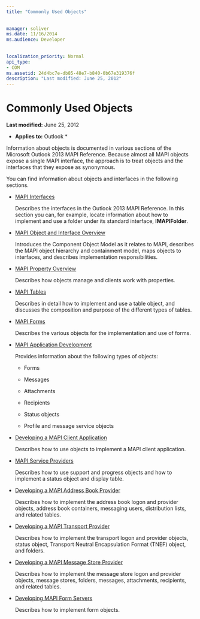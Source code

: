 ```yaml
---
title: "Commonly Used Objects"
 
 
manager: soliver
ms.date: 11/16/2014
ms.audience: Developer
 
 
localization_priority: Normal
api_type:
- COM
ms.assetid: 24d4bc7e-db85-48e7-b840-0b67e319376f
description: "Last modified: June 25, 2012"
---
```


# Commonly Used Objects

 **Last modified:** June 25, 2012 
  
 * **Applies to:** Outlook * 
  
Information about objects is documented in various sections of the Microsoft Outlook 2013 MAPI Reference. Because almost all MAPI objects expose a single MAPI interface, the approach is to treat objects and the interfaces that they expose as synonymous.
  
You can find information about objects and interfaces in the following sections.
  
- [MAPI Interfaces](mapi-interfaces.md)
    
    Describes the interfaces in the Outlook 2013 MAPI Reference. In this section you can, for example, locate information about how to implement and use a folder under its standard interface, **IMAPIFolder**.
    
- [MAPI Object and Interface Overview](mapi-object-and-interface-overview.md)
    
    Introduces the Component Object Model as it relates to MAPI, describes the MAPI object hierarchy and containment model, maps objects to interfaces, and describes implementation responsibilities.
    
- [MAPI Property Overview](mapi-property-overview.md)
    
    Describes how objects manage and clients work with properties.
    
- [MAPI Tables](mapi-tables.md)
    
    Describes in detail how to implement and use a table object, and discusses the composition and purpose of the different types of tables.
    
- [MAPI Forms](mapi-forms.md)
    
    Describes the various objects for the implementation and use of forms.
    
- [MAPI Application Development](mapi-application-development.md)
    
    Provides information about the following types of objects:
    
  - Forms
    
  - Messages
    
  - Attachments
    
  - Recipients
    
  - Status objects
    
  - Profile and message service objects
    
- [Developing a MAPI Client Application](developing-a-mapi-client-application.md)
    
    Describes how to use objects to implement a MAPI client application.
    
- [MAPI Service Providers](mapi-service-providers.md)
    
    Describes how to use support and progress objects and how to implement a status object and display table.
    
- [Developing a MAPI Address Book Provider](developing-a-mapi-address-book-provider.md)
    
    Describes how to implement the address book logon and provider objects, address book containers, messaging users, distribution lists, and related tables.
    
- [Developing a MAPI Transport Provider](developing-a-mapi-transport-provider.md)
    
    Describes how to implement the transport logon and provider objects, status object, Transport Neutral Encapsulation Format (TNEF) object, and folders.
    
- [Developing a MAPI Message Store Provider](developing-a-mapi-message-store-provider.md)
    
    Describes how to implement the message store logon and provider objects, message stores, folders, messages, attachments, recipients, and related tables.
    
- [Developing MAPI Form Servers](developing-mapi-form-servers.md)
    
    Describes how to implement form objects.
    


